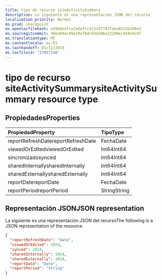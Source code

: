 ```yaml
---
title: tipo de recurso siteActivitySummary
description: La siguiente es una representación JSON del recurso
localization_priority: Normal
ms.prod: sharepoint
ms.openlocfilehash: a49b8e47ca2a6efcc5c5c87702fdea0122b208e1
ms.sourcegitcommit: 36be044c89a19af84c93e586e22200ec919e4c9f
ms.translationtype: MT
ms.contentlocale: es-ES
ms.lasthandoff: 01/12/2019
ms.locfileid: "27957140"
---
```

# <a name="siteactivitysummary-resource-type"></a><span data-ttu-id="a0b09-103">tipo de recurso siteActivitySummary</span><span class="sxs-lookup"><span data-stu-id="a0b09-103">siteActivitySummary resource type</span></span>

## <a name="properties"></a><span data-ttu-id="a0b09-104">Propiedades</span><span class="sxs-lookup"><span data-stu-id="a0b09-104">Properties</span></span>

| <span data-ttu-id="a0b09-105">Propiedad</span><span class="sxs-lookup"><span data-stu-id="a0b09-105">Property</span></span>          | <span data-ttu-id="a0b09-106">Tipo</span><span class="sxs-lookup"><span data-stu-id="a0b09-106">Type</span></span>   |
| :---------------- | :----- |
| <span data-ttu-id="a0b09-107">reportRefreshDate</span><span class="sxs-lookup"><span data-stu-id="a0b09-107">reportRefreshDate</span></span> | <span data-ttu-id="a0b09-108">Fecha</span><span class="sxs-lookup"><span data-stu-id="a0b09-108">Date</span></span>   |
| <span data-ttu-id="a0b09-109">viewedOrEdited</span><span class="sxs-lookup"><span data-stu-id="a0b09-109">viewedOrEdited</span></span>    | <span data-ttu-id="a0b09-110">Int64</span><span class="sxs-lookup"><span data-stu-id="a0b09-110">Int64</span></span>  |
| <span data-ttu-id="a0b09-111">sincronizado</span><span class="sxs-lookup"><span data-stu-id="a0b09-111">synced</span></span>            | <span data-ttu-id="a0b09-112">Int64</span><span class="sxs-lookup"><span data-stu-id="a0b09-112">Int64</span></span>  |
| <span data-ttu-id="a0b09-113">sharedInternally</span><span class="sxs-lookup"><span data-stu-id="a0b09-113">sharedInternally</span></span>  | <span data-ttu-id="a0b09-114">Int64</span><span class="sxs-lookup"><span data-stu-id="a0b09-114">Int64</span></span>  |
| <span data-ttu-id="a0b09-115">sharedExternally</span><span class="sxs-lookup"><span data-stu-id="a0b09-115">sharedExternally</span></span>  | <span data-ttu-id="a0b09-116">Int64</span><span class="sxs-lookup"><span data-stu-id="a0b09-116">Int64</span></span>  |
| <span data-ttu-id="a0b09-117">reportDate</span><span class="sxs-lookup"><span data-stu-id="a0b09-117">reportDate</span></span>        | <span data-ttu-id="a0b09-118">Fecha</span><span class="sxs-lookup"><span data-stu-id="a0b09-118">Date</span></span>   |
| <span data-ttu-id="a0b09-119">reportPeriod</span><span class="sxs-lookup"><span data-stu-id="a0b09-119">reportPeriod</span></span>      | <span data-ttu-id="a0b09-120">String</span><span class="sxs-lookup"><span data-stu-id="a0b09-120">String</span></span> |

## <a name="json-representation"></a><span data-ttu-id="a0b09-121">Representación JSON</span><span class="sxs-lookup"><span data-stu-id="a0b09-121">JSON representation</span></span>

<span data-ttu-id="a0b09-122">La siguiente es una representación JSON del recurso</span><span class="sxs-lookup"><span data-stu-id="a0b09-122">The following is a JSON representation of the resource.</span></span>

<!-- {
  "blockType": "resource",
  "@odata.type": "microsoft.graph.siteActivitySummary"
} -->

```json
{
  "reportRefreshDate": "Date", 
  "viewedOrEdited": 1024, 
  "synced": 1024, 
  "sharedInternally": 1024, 
  "sharedExternally": 1024, 
  "reportDate": "Date", 
  "reportPeriod": "String"
}
```
